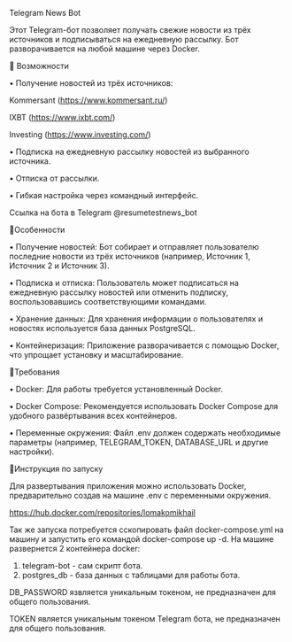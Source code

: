 Telegram News Bot

Этот Telegram-бот позволяет получать свежие новости из трёх источников и подписываться на ежедневную рассылку. Бот разворачивается на любой машине через Docker.

📌 Возможности

 • Получение новостей из трёх источников:
 
  Kommersant (https://www.kommersant.ru/)
 
  IXBT (https://www.ixbt.com/)
 
  Investing (https://www.investing.com/)
 
 • Подписка на ежедневную рассылку новостей из выбранного источника.
 
 • Отписка от рассылки.
 
 • Гибкая настройка через командный интерфейс.
 
Ссылка на бота в Telegram @resumetestnews_bot

📌Особенности

 • Получение новостей:
Бот собирает и отправляет пользователю последние новости из трёх источников (например, Источник 1, Источник 2 и Источник 3).

 • Подписка и отписка:
Пользователь может подписаться на ежедневную рассылку новостей или отменить подписку, воспользовавшись соответствующими командами.

 • Хранение данных:
Для хранения информации о пользователях и новостях используется база данных PostgreSQL.

 • Контейнеризация:
Приложение разворачивается с помощью Docker, что упрощает установку и масштабирование.

📌Требования

 • Docker:
Для работы требуется установленный Docker.

 • Docker Compose:
Рекомендуется использовать Docker Compose для удобного развёртывания всех контейнеров.

 • Переменные окружения:
Файл .env должен содержать необходимые параметры (например, TELEGRAM_TOKEN, DATABASE_URL и другие настройки).

📌Инструкция по запуску

Для развертывания приложения можно использовать Docker, предварительно создав на машине .env с переменными окружения.

https://hub.docker.com/repositories/lomakomikhail

Так же запуска потребуется сскопировать файл docker-compose.yml на машину и запустить его командой docker-compose up -d. На машине развернется 2 контейнера docker:

1. telegram-bot - сам скрипт бота.
2. postgres_db - база данных с таблицами для работы бота.

DB_PASSWORD язвляется уникальным токеном, не предназначен для общего пользования.

TOKEN является уникальным токеном Telegram бота, не предназначен для общего пользования.
